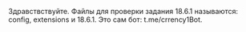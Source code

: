 Здравствствуйте. Файлы для проверки задания  18.6.1 называются: config, extensions и 18.6.1. Это сам бот: t.me/crrency1Bot.
